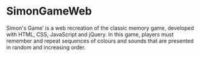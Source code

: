 # SimonGameWeb
Simon's Game’ is a web recreation of the classic memory game, developed with HTML, CSS, JavaScript and jQuery. In this game, players must remember and repeat sequences of colours and sounds that are presented in random and increasing order.
